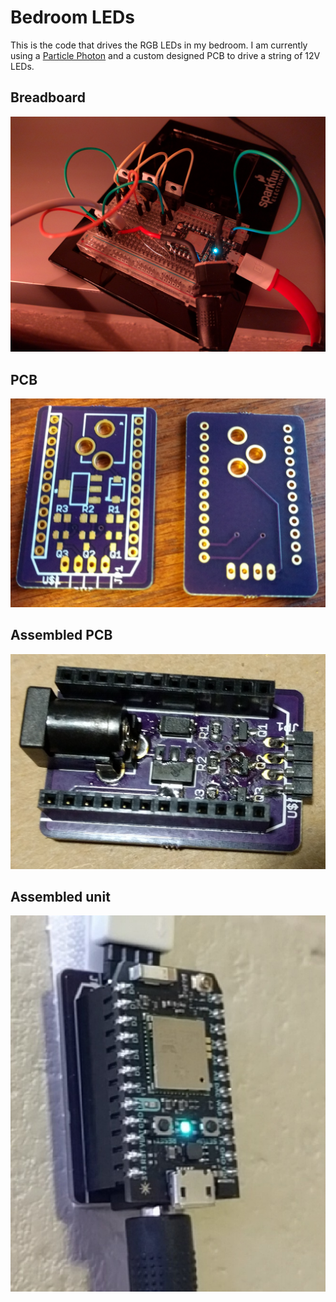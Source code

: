 # Bedroom LEDs
This is the code that drives the RGB LEDs in my bedroom. I am currently using a [Particle Photon](https://docs.particle.io/quickstart/boron/) and a custom designed PCB to drive a string of 12V LEDs.

## Breadboard
![breadboard](images/breadboard.jpg)
## PCB
![pcb](images/pcb.jpg)
## Assembled PCB
![assembled](images/assembled.jpg)
## Assembled unit
![complete](images/complete.jpg)
